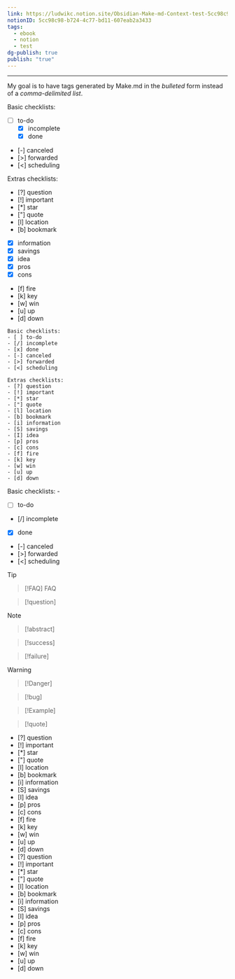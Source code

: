 ```yaml
---
link: https://ludwikc.notion.site/Obsidian-Make-md-Context-test-5cc98c98b7244c77bd11607eab2a3433
notionID: 5cc98c98-b724-4c77-bd11-607eab2a3433
tags:
  - ebook
  - notion
  - test
dg-publish: true
publish: "true"
---
```

---

My goal is to have tags generated by Make.md in the *bulleted* form instead of a *comma-delimited list*.




Basic checklists:
- [ ] to-do
	- [x] incomplete
	- [x] done
- [-] canceled
- [>] forwarded
- [<] scheduling

Extras checklists:
- [?] question
- [!] important
- [*] star
- ["] quote
- [l] location
- [b] bookmark
- [x] information
- [x] savings
- [x] idea
- [x] pros
- [x] cons
- [f] fire
- [k] key
- [w] win
- [u] up
- [d] down

```
Basic checklists:
- [ ] to-do
- [/] incomplete
- [x] done
- [-] canceled
- [>] forwarded
- [<] scheduling

Extras checklists:
- [?] question
- [!] important
- [*] star
- ["] quote
- [l] location
- [b] bookmark
- [i] information
- [S] savings
- [I] idea
- [p] pros
- [c] cons
- [f] fire
- [k] key
- [w] win
- [u] up
- [d] down
```


Basic checklists: 
-[](http://127.0.0.1:8000/digital-garden/obsidian-makemd-context-test/#__codelineno-0-2)
- [ ] to-do [](http://127.0.0.1:8000/digital-garden/obsidian-makemd-context-test/#__codelineno-0-3)
- [/] incomplete [](http://127.0.0.1:8000/digital-garden/obsidian-makemd-context-test/#__codelineno-0-4)
- [x] done [](http://127.0.0.1:8000/digital-garden/obsidian-makemd-context-test/#__codelineno-0-5)
- [-] canceled [](http://127.0.0.1:8000/digital-garden/obsidian-makemd-context-test/#__codelineno-0-6)
- [>] forwarded [](http://127.0.0.1:8000/digital-garden/obsidian-makemd-context-test/#__codelineno-0-7)
- [<] scheduling


> [!tip]


> [!FAQ] FAQ


> [!question]


> [!note]


> [!abstract]


> [!success]


> [!failure]


> [!Warning]


> [!Danger]


> [!bug]


> [!Example]


> [!quote]





- [?] question
- [!] important
- [*] star
- ["] quote
- [l] location
- [b] bookmark
- [i] information
- [S] savings
- [I] idea
- [p] pros
- [c] cons
- [f] fire
- [k] key
- [w] win
- [u] up
- [d] down
- [?] question
- [!] important
- [*] star
- ["] quote
- [l] location
- [b] bookmark
- [i] information
- [S] savings
- [I] idea
- [p] pros
- [c] cons
- [f] fire
- [k] key
- [w] win
- [u] up
- [d] down